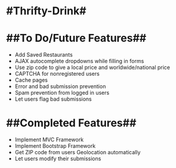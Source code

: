 #Thrifty-Drink#
=============

##To Do/Future Features##
=============
* Add Saved Restaurants
* AJAX autocomplete dropdowns while filling in forms
* Use zip code to give a local price and worldwide/national price
* CAPTCHA for nonregistered users
* Cache pages
* Error and bad submission prevention
* Spam prevention from logged in users
* Let users flag bad submissions

##Completed Features##
=============
* Implement MVC Framework
* Implement Bootstrap Framework
* Get ZIP code from users Geolocation automatically
* Let users modify their submissions